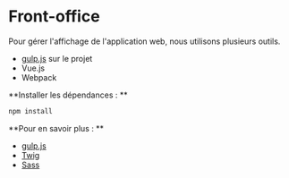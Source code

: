 # Front-office
 Pour gérer l'affichage de l'application web, nous utilisons plusieurs outils.

   * [gulp.js](./gulp.md) sur le projet
   * Vue.js 
   * Webpack



**Installer les dépendances : **

```bash
npm install
```



**Pour en savoir plus : **

* [gulp.js](https://gulpjs.com/)
* [Twig](https://twig.symfony.com/)
* [Sass](https://sass-lang.com/)